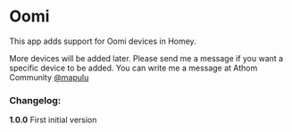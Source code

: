 # Oomi

This app adds support for Oomi devices in Homey.

More devices will be added later. Please send me a message if you want a specific device to be added.
You can write me a message at Athom Community [@mapulu](https://community.athom.com/new-message?username=mapulu&title=ABUS-App&body=) 


### Changelog:
**1.0.0**
First initial version
